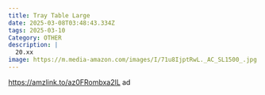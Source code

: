 ```yaml
---
title: Tray Table Large
date: 2025-03-08T03:48:43.334Z
tags: 2025-03-10
Category: OTHER
description: |
  20.xx
image: https://m.media-amazon.com/images/I/71u8IjptRwL._AC_SL1500_.jpg
---
```

https://amzlink.to/az0FRombxa2lL   ad